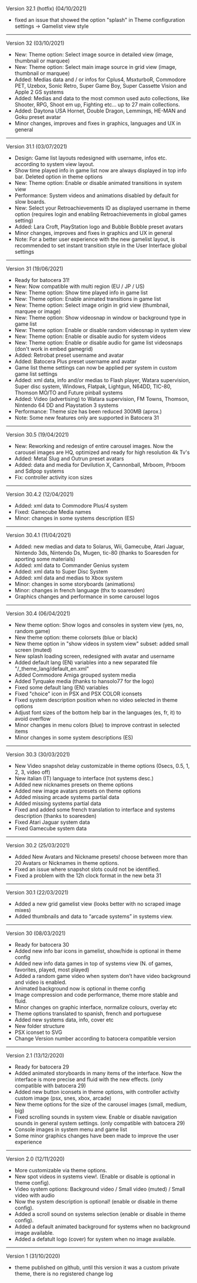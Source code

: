 Version 32.1 (hotfix) (04/10/2021)


- fixed an issue that showed the option "splash" in Theme configuration settings -> Gamelist view style



------------------------

Version 32 (03/10/2021)


- New: Theme option: Select image source in detailed view (image, thumbnail or marquee)
- New: Theme option: Select main image source in grid view (image, thumbnail or marquee)
- Added: Medias data and / or infos for Cplus4, MsxturboR, Commodore PET, Uzebox, Sonic Retro, Super Game Boy, Super Cassette Vision and Apple 2 GS systems
- Added: Medias and data to the most common used auto collections, like Shooter, RPG, Shoot em up, Fighting etc... up to 27 main collections.
- Added: Daytona USA Hornet, Double Dragon, Lemmings, HE-MAN and Goku preset avatar
- Minor changes, improves and fixes in graphics, languages and UX in general


------------------------
Version 31.1 (03/07/2021)


- Design: Game list layouts redesigned with username, infos etc. according to system view layout. 
- Show time played info in game list now are always displayed in top info bar. Deleted option in theme options
- New: Theme option: Enable or disable animated transitions in system view
- Performance: System videos and animations disabled by default for slow boards.
- New: Select your Retroachievements ID as displayed username in theme option (requires login and enabling Retroachievements in global games setting)
- Added: Lara Croft, PlayStation logo and Bubble Bobble preset avatars
- Minor changes, improves and fixes in graphics and UX in general
- Note: For a better user experience with the new gamelist layout, is recommended to set instant transition style in the User Interface global settings

------------------------
Version 31 (19/06/2021)

- Ready for batocera 31!
- New: Now compatible with multi region (EU / JP / US) 
- New: Theme option: Show time played info in game list
- New: Theme option: Enable animated transitions in game list
- New: Theme option: Select image origin in grid view (thumbnail, marquee or image)
- New: Theme option: Show videosnap in window or background type in game list
- New: Theme option: Enable or disable random videosnap in system view
- New: Theme option: Enable or disable audio for system videos
- New: Theme option: Enable or disable audio for game list videosnaps (don't work in embed gamegrid)
- Added: Retrobat preset username and avatar
- Added: Batocera Plus preset username and avatar
- Game list theme settings can now be applied per system in custom game list settings
- Added: xml data, info and/or medias to Flash player, Watara supervision, Super disc system, Windows, Flatpak, Lightgun, N64DD, TIC-80, Thomson MO/TO and Future pinball systems 
- Added: Video (advertising) to Watara supervision, FM Towns, Thomson, Nintendo 64 DD and Playstation 3 systems
- Performance: Theme size has been reduced 300MB (aprox.) 
- Note: Some new features only are supported in Batocera 31


------------------------
Version 30.5 (19/04/2021)

- New: Reworking and redesign of entire carousel images. Now the carousel images are HQ, optimized and ready for high resolution 4k Tv's
- Added: Metal Slug and Outrun preset avatars
- Added: data and media for Devilution X, Cannonball, Mrboom, Prboom and Sdlpop systems
- Fix: controller activity icon sizes

------------------------
Version 30.4.2 (12/04/2021)

- Added: xml data to Commodore Plus/4 system
- Fixed: Gamecube Media names
- Minor: changes in some systems description (ES)


------------------------
Version 30.4.1 (11/04/2021)

- Added: new medias and data to Solarus, Wii, Gamecube, Atari Jaguar, Nintendo 3ds, Nintendo Ds, Mugen, tic-80 (thanks to Soaresden for aporting some materials)
- Added: xml data to Commander Genius system
- Added: xml data to Super Disc System
- Added: xml data and medias to Xbox system
- Minor: changes in some storyboards (animations)
- Minor: changes in french language (thx to soaresden)
- Graphics changes and performance in some carousel logos

------------------------
Version 30.4 (06/04/2021)

- New theme option: Show logos and consoles in system view (yes, no, random game)
- New theme option: theme colorsets (blue or black)
- New theme option in "show videos in system view" subset: added small screen (muted)
- New splash loading screen, redesigned with avatar and username
- Added default lang (EN) variables into a new separated file "/_theme_lang/default_en.xml"
- Added Commodore Amiga grouped system media
- Added Tyrquake media (thanks to hansolo77 for the logo)
- Fixed some default lang (EN) variables
- Fixed "choice" icon in PSX and PSX COLOR iconsets 
- Fixed system description position when no video selected in theme options
- Adjust font sizes of the bottom help bar in the languages (es, fr, it) to avoid overflow 
- Minor changes in menu colors (blue) to improve contrast in selected items
- Minor changes in some system descriptions (ES)

------------------------
Version 30.3 (30/03/2021)

- New Video snapshot delay customizable in theme options (0secs, 0.5, 1, 2, 3, video off)
- New italian (IT) language to interface (not systems desc.)
- Added new nicknames presets on theme options
- Added new image avatars presets on theme options
- Added missing arcade systems partial data
- Added missing systems partial data
- Fixed and added some french translation to interface and systems description (thanks to soaresden)
- Fixed Atari Jaguar system data
- Fixed Gamecube system data


-----------------------
Version 30.2 (25/03/2021)

- Added New Avatars and Nickname presets! choose between more than 20 Avatars or Nicknames in theme options.
- Fixed an issue where snapshot slots could not be identified.
- Fixed a problem with the 12h clock format in the new beta 31

-----------------------
Version 30.1 (22/03/2021)

- Added a new grid gamelist view (looks better with no scraped image mixes)
- Added thumbnails and data to “arcade systems” in systems view.

-----------------------
Version 30 (08/03/2021)

- Ready for batocera 30
- Added new info bar icons in gamelist, show/hide is optional in theme config 
- Added new info data games in top of systems view (N. of games, favorites, played, most played)
- Added a random game video when system don’t have video background and video is enabled.
- Animated background now is optional in theme config
- Image compression and code performance, theme more stable and fluid.
- Minor changes on graphic interface, normalize colours, overlay etc
- Theme options translated to spanish, french and portuguese
- Added new systems data, info, cover etc
- New folder structure
- PSX iconset to SVG 
- Change Version number according to batocera compatible version

-------------------------
Version 2.1 (13/12/2020)

- Ready for batocera 29
- Added animated storyboards in many items of the interface. Now the interface is more precise and fluid with the new effects. (only compatible with batocera 29)
- Added new button iconsets in theme options, with controller activity custom image (psx, snes, xbox, arcade)
- New theme options for the size of the carousel images (small, medium, big) 
- Fixed scrolling sounds in system view. Enable or disable navigation sounds in general system settings. (only compatible with batocera 29)
- Console images in system menu and game list
- Some minor graphics changes have been made to improve the user experience

--------------------------
Version 2.0 (12/11/2020)

- More customizable  via theme options.
- New spot videos in systems view!. (Enable or disable is optional in theme config).
- Video system options: Background video / Small video (muted) / Small video with audio
- Now the system description is optional! (enable or disable in theme config).
- Added a scroll sound on systems selection  (enable or disable in theme config).
- Added a default animated background for systems when no background image available.
- Added a defatult logo (cover) for system when no image available.

---------------------------
Version 1 (31/10/2020)
- theme published on github, until this version it was a custom private theme, there is no registered change log 

